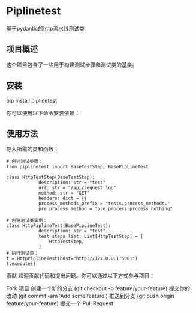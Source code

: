 # Piplinetest

基于pydantic的http流水线测试类

## 项目概述

这个项目包含了一些用于构建测试步骤和测试类的基类。

## 安装

pip install piplinetest

你可以使用以下命令安装依赖：

## 使用方法
导入所需的类和函数：
```
# 创建测试步骤：
from piplinetest import BaseTestStep, BasePipLineTest

class HttpTestStep(BaseTestStep):
            description: str = "test"
            url: str = "/api/request_log"
            method: str = "GET"
            headers: dict = {}
            process_methods_prefix = "tests.process_methods."
            pre_process_method = "pre_process:process_nothing"

# 创建测试类实例：
class HttpPiplineTest(BasePipLineTest):
            description: str = "test"
            test_steps_list: List[HttpTestStep] = [
                HttpTestStep,
            ]
# 执行测试类：
t = HttpPiplineTest(host="http://127.0.0.1:5001")
t.execute()
```
贡献
欢迎贡献代码和提出问题。你可以通过以下方式参与项目：

Fork 项目
创建一个新的分支 (git checkout -b feature/your-feature)
提交你的改动 (git commit -am 'Add some feature')
推送到分支 (git push origin feature/your-feature)
提交一个 Pull Request